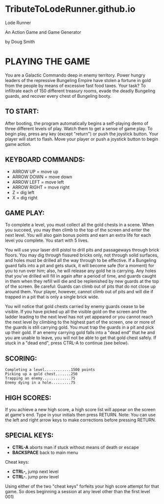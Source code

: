 # TributeToLodeRunner.github.io

Lode Runner

An Action Game and Game Generator

by Doug Smith


# PLAYING THE GAME

You are a Galactic Commando deep in enemy territory. 
Power hungry leaders of the repressive Bungeling Empire have stolen a fortune in gold from the people by means of excessive fast food taxes. 
Your task? To infiltrate each of 150 different treasury rooms, evade the deadly Bungeling guards, and recover every chest of Bungeling booty.

## TO START:

After booting, the program automatically begins a self-playing demo of three different levels of play.
Watch them to get a sense of game play. To begin play, press any key (except "return") or push the joystick button. 
Your player will start to flash. Move your player or push a joystick button to begin game action.

## KEYBOARD COMMANDS:

- ARROW UP = move up
- ARROW DOWN = move down 
- ARROW LEFT = move left
- ARROW RIGHT = move right
- Z = dig left 
- X = dig right

## GAME PLAY:
To complete a level, you must collect all the gold chests in a scene. 
When you succeed, you may then climb to the top of the screen and enter the next level. 
You will also gain bonus points and earn an extra life for each level you complete. You start with 5 lives.

You will use your laser drill pistol to drill pits and passageways through brick floors. 
You may dig through fissured bricks only, not through solid surfaces, and holes must be drilled all the way through to be effective.
If a Bungeling guard falls into a pit and gets stuck, it will become safe (for a moment) for you to run over him; 
also, he will release any gold he is carrying. Any holes that you've drilled will fill in again after a period of time, 
and guards caught in them when they refill will die and be replenished by new guards at the top of the screen. 
Be careful: Guards can climb out of pits that do not close up around them. 
Your player, however, cannot climb out of pits and will die if trapped in a pit that is only a single brick wide.

You will notice that gold chests carried by enemy guards cease to be visible. If you have picked up all the visible gold on the screen 
and the ladder leading to the next level has not yet appeared or you cannot reach the next level by climbing to the highest part of the screen, 
one or more of the guards is still carrying gold. You must trap the guards in a pit and pick up their gold. 
If an enemy carrying gold falls into a "dead end" that he and you are unable to leave, you will not 
be able to get that gold chest safely. If stuck in a "dead end", press CTRL-A to continue (see below).

## SCORING:
```
Completing a level............1500 points
Picking up a gold chest.......250
Trapping an enemy.............75
Enemy dying in a hole.........75
```


## HIGH SCORES:

If you achieve a new high score, a high score list will appear on the screen at game's end. 
Type in your initials then press RETURN. 
Note: You can use the left and right arrow keys to make corrections before pressing RETURN.

## SPECIAL KEYS: 
 - **CTRL-A** aborts man if stuck without means of death or escape
 - **BACKSPACE** back to main menu

Cheat keys:
 - **CTRL-,** jump next level
 - **CTRL-.** jump prev level


Using either of the two "cheat keys" forfeits your high score attempt for that game. 
So does beginning a session at any level other than the first level 001)
